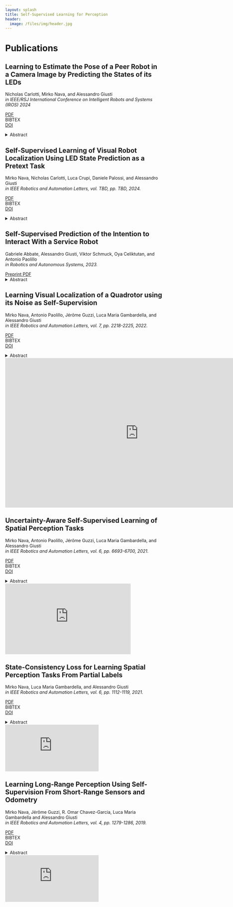 ```yaml
---
layout: splash
title: Self-Supervised Learning for Perception
header:
  image: /files/img/header.jpg
---
```


<html>
<head>
  <meta charset="utf-8">
  <meta http-equiv="X-UA-Compatible" content="IE=edge">
  <meta name="viewport" content="width=device-width initial-scale=1" >

  <script type="text/javascript" src="https://npmcdn.com/flickity@2/dist/flickity.pkgd.js"></script>
  <script type="text/javascript" async src="https://cdnjs.cloudflare.com/ajax/libs/mathjax/2.7.1/MathJax.js?config=TeX-AMS-MML_HTMLorMML"></script>
  <script>
    function show_bibtex(e){
      document.querySelector('pre.bibtex[data-ref="' + e.dataset.ref + '"]').classList.toggle("show");
    }
  </script>

  <style type="text/css">
    pre.bibtex {
        transition: height 0.2s ease-in-out,
            width 0.3s ease-in-out,
            opacity 0.1s ease-in-out,
            padding 0.1s ease-in-out,
            margin 0.1s ease-in-out;
    }

    pre.bibtex:not(.show) {
        width: 0;
        height: 0;
        opacity: 0;
        padding: 0;
        margin: 0;
    }
  </style>
  <link rel="stylesheet" href="//maxcdn.bootstrapcdn.com/font-awesome/4.3.0/css/font-awesome.min.css">
  <link rel="stylesheet" href="//cdn.rawgit.com/jpswalsh/academicons/master/css/academicons.min.css">
  <link rel="stylesheet" href="{{'/css/flickity.css'| relative_url }}">
  <link rel="stylesheet" href="{{'/css/csl-blocks.css'| relative_url }}">
  <!-- <link rel="stylesheet" href="{{'/css/bootstrap.min.css'| relative_url }}"> -->
  <!-- <link rel="stylesheet" href="{{'/css/main.css'| relative_url }}"> -->
</head>
<body>


<!-- <h1>About</h1><a id="about"></a> -->


<!-- <p>
Todo
</p> -->


<h1>Publications</h1><a id="publications"></a>

<div>
  <h2>Learning to Estimate the Pose of a Peer Robot in a Camera Image by Predicting the States of its LEDs</h2>
  <p>
  Nicholas Carlotti, Mirko Nava, and Alessandro Giusti<br/>
  <i>in IEEE/RSJ International Conference on Intelligent Robots and Systems (IROS) 2024</i>
  </p>

  <a href="https://arxiv.org/abs/2407.10661"><div class="tag pdf">PDF</div></a>
  <a><div class="tag bibtex" onclick="show_bibtex(this)" data-ref="carlotti2024learning">BIBTEX</div></a>
  <a href="https://doi.org/10.48550/arXiv.2407.10661"><div class="tag doi">DOI</div></a>

  <pre class="bibtex no-scrollbar" data-ref="carlotti2024learning">@inproceedings{nava2024self,
  author={Carlotti, Nicholas and Nava, Mirko and Giusti, Alessandro},
  journal={2024 IEEE/RSJ International Conference on Intelligent Robots and Systems (IROS)}, 
  title={Learning to Estimate the Pose of a Peer Robot in a Camera Image by Predicting the States of its LEDs}, 
  year={2024},
  doi={10.48550/arXiv.2407.10661},
}</pre>

  <details>
    <summary>Abstract</summary>
    <p>
      We consider the problem of training a fully convolutional network to estimate the relative 6D pose of a robot given a camera image, when the robot is equipped with independent controllable LEDs placed in different parts of its body.  The training data is composed by few (or zero) images labeled with a ground truth relative pose and many images labeled only with the true state (<tt>on</tt> or <tt>off</tt>) of each of the peer LEDs.  The former data is expensive to acquire, requiring external infrastructure for tracking the two robots; the latter is cheap as it can be acquired by two unsupervised robots moving randomly and toggling their LEDs while sharing the true LED states via radio.
      Training with the latter dataset on estimating the LEDs' state of the peer robot (<i>pretext task</i>) promotes learning the relative localization task (<i>end task</i>).
      Experiments on real-world data acquired by two autonomous wheeled robots show that a model trained only on the pretext task successfully learns to localize a peer robot on the image plane; fine-tuning such model on the end task with few labeled images yields statistically significant improvements in 6D relative pose estimation with respect to baselines that do not use pretext-task pre-training, and alternative approaches. 
      Estimating the state of multiple independent LEDs promotes learning to estimate relative heading.
      The approach works even when a large fraction of training images do not include the peer robot and generalizes well to unseen environments.
    </p>
  </details>
</div>


<div>
  <h2>Self-Supervised Learning of Visual Robot Localization Using LED State Prediction as a Pretext Task</h2>
  <p>
  Mirko Nava, Nicholas Carlotti, Luca Crupi, Daniele Palossi, and Alessandro Giusti<br/>
  <i>in IEEE Robotics and Automation Letters, vol. TBD, pp. TBD, 2024.</i>
  </p>

  <a href="https://ieeexplore.ieee.org/stamp/stamp.jsp?tp=&arnumber=10436339"><div class="tag pdf">PDF</div></a>
  <a><div class="tag bibtex" onclick="show_bibtex(this)" data-ref="nava2024self">BIBTEX</div></a>
  <a href="https://doi.org/10.1109/LRA.2024.3365973"><div class="tag doi">DOI</div></a>

  <pre class="bibtex no-scrollbar" data-ref="nava2024self">@article{nava2024self,
  author={Nava, Mirko and Carlotti, Nicholas and Crupi, Luca and Palossi, Daniele and Giusti, Alessandro},
  journal={IEEE Robotics and Automation Letters}, 
  title={Self-Supervised Learning of Visual Robot Localization Using LED State Prediction as a Pretext Task}, 
  year={2024},
  volume={9},
  number={4},
  pages={3363-3370},
  doi={10.1109/LRA.2024.3365973},
}</pre>

  <details>
    <summary>Abstract</summary>
    <p>
    We propose a novel self-supervised approach for learning to localize robots equipped with controllable LEDs visually. We rely on a few training samples labeled with position ground truth and many training samples in which only the LED state is known, whose collection is cheap. We show that using LED state prediction as a pretext task significantly helps to solve the visual localization end task. The resulting model does not require knowledge of LED states during inference.
    We instantiate the approach to visual relative localization of nano-quadrotors: experimental results show that using our pretext task significantly improves localization accuracy (from 68.3% to 76.2%) and outperforms alternative strategies, such as a supervised baseline, model pre-training, or an autoencoding pretext task. We deploy our model aboard a 27-g Crazyflie nano-drone, running at 21 fps, in a position-tracking task of a peer nano-drone. Our approach, relying on position labels for only 300 images, yields a mean tracking error of 4.2 cm versus 11.9 cm of a supervised baseline model trained without our pretext task.
    </p>
  </details>
  
  <!-- <iframe width="854" height="480" src="https://www.youtube.com/embed/fuexj03mGNo" frameborder="0" allow="autoplay; encrypted-media" allowfullscreen></iframe> -->
</div>


<div>
  <h2>Self-Supervised Prediction of the Intention to Interact With a Service Robot</h2>
  <p>
      Gabriele Abbate, Alessandro Giusti, Viktor Schmuck, Oya Celiktutan, and Antonio Paolillo<br />
      <i>in Robotics and Autonomous Systems, 2023.</i>
  </p>

  <a href="https://arxiv.org/pdf/2309.07477">
      <div class="tag pdf">Preprint PDF</div>
  </a>
  <!-- <a href="https://ieeexplore.ieee.org/stamp/stamp.jsp?tp=&arnumber=9686072">
      <div class="tag pdf">PDF</div>
  </a> -->
  <!-- <a>
      <div class="tag bibtex" onclick="show_bibtex(this)" data-ref="abbate2023self">BIBTEX</div>
  </a> -->
  <!-- <a href="https://doi.org/10.1109/LRA.2022.3143565">
      <div class="tag doi">DOI</div>
  </a> -->

  <pre class="bibtex no-scrollbar" data-ref="abbate2023self">Bibtex entry here.</pre>

  <details>
      <summary>Abstract</summary>
      <p>
          A service robot can provide a smoother interaction experience if it has the
          ability to proactively detect whether a nearby user intends to interact, in
          order to adapt its behavior e.g. by explicitly showing that it is available to
          provide a service. In this work, we propose a learning-based approach to
          predict the probability that a human user will interact with a robot before
          the interaction actually begins; the approach is self-supervised because after
          each encounter with a human, the robot can automatically label it depending on
          whether it resulted in an interaction or not. We explore different
          classification approaches, using different sets of features considering the pose
          and the motion of the user. We validate and deploy the approach in three
          scenarios. The first collects 3442 natural sequences (both interacting and
          non-interacting) representing employees in an office break area: a real-world,
          challenging setting, where we consider a coffee machine in place of a service
          robot. The other two scenarios represent researchers interacting with service
          robots (200 and 72 sequences, respectively). Results show that, even
          in challenging real-world settings, our approach can learn without external
          supervision, and can achieve accurate classification (i.e. AUROC greater
          than 0.9) of the user's intention to interact with an advance of more than 3 s
          before the interaction actually occurs.
      </p>
  </details>

  <!-- video here <iframe src="https://www.youtube.com/embed/fuexj03mGNo" frameborder="0" allow="autoplay; encrypted-media" 
      style="aspect-ratio: 16/9; width: 80%;" allowfullscreen></iframe> -->
</div>


<div>
  <h2>Learning Visual Localization of a Quadrotor using its Noise as Self-Supervision</h2>
  <p>
  Mirko Nava, Antonio Paolillo, Jérôme Guzzi, Luca Maria Gambardella, and Alessandro Giusti<br/>
  <i>in IEEE Robotics and Automation Letters, vol. 7, pp. 2218-2225, 2022.</i>
  </p>

  <a href="https://ieeexplore.ieee.org/stamp/stamp.jsp?tp=&arnumber=9686072"><div class="tag pdf">PDF</div></a>
  <a><div class="tag bibtex" onclick="show_bibtex(this)" data-ref="nava2022learning">BIBTEX</div></a>
  <a href="https://doi.org/10.1109/LRA.2022.3143565"><div class="tag doi">DOI</div></a>

  <pre class="bibtex no-scrollbar" data-ref="nava2022learning">@article{nava2022learning,
  author={M. {Nava} and A. {Paolillo} and J. {Guzzi} and L. M. {Gambardella} and A. {Giusti}},
  journal={IEEE Robotics and Automation Letters}, 
  title={Learning Visual Localization of a Quadrotor Using its Noise as Self-Supervision}, 
  year={2022},
  volume={7},
  number={2},
  pages={2218-2225},
  doi={10.1109/LRA.2022.3143565}
  }</pre>

  <details>
    <summary>Abstract</summary>
    <p>
    We introduce an approach to train neural network models for visual object localization using a small training set, labeled with ground truth object positions, and a large unlabeled one. We assume that the object to be localized emits sound, which is perceived by a microphone rigidly affixed to the camera. This information is used as the target of a cross-modal pretext task: predicting sound features from camera frames. By solving the pretext task, the model draws self-supervision from visual and auditory data. The approach is well suited to robot learning: we instantiate it to localize a small quadrotor from 128x80 pixel images acquired by a ground robot. Experiments on a separate testing set show that introducing the auxiliary pretext task yields large performance improvements: the Mean Absolute Error (MAE) of the estimated image coordinates of the target is reduced from 7 to 4 pixels; the MAE of the estimated distance is reduced from 28 cm to 14 cm. A model that has access to labels for the entire training set yields a MAE of 2 pixels and 11 cm, respectively.
    </p>
  </details>
  
  <iframe width="854" height="480" src="https://www.youtube.com/embed/fuexj03mGNo" frameborder="0" allow="autoplay; encrypted-media" allowfullscreen></iframe>
</div>

<div>
  <h2>Uncertainty-Aware Self-Supervised Learning of Spatial Perception Tasks</h2>
  <p>
  Mirko Nava, Antonio Paolillo, Jérôme Guzzi, Luca Maria Gambardella, and Alessandro Giusti<br/>
  <i>in IEEE Robotics and Automation Letters, vol. 6, pp. 6693-6700, 2021.</i>
  </p>

  <a href="https://ieeexplore.ieee.org/stamp/stamp.jsp?tp=&arnumber=9477010"><div class="tag pdf">PDF</div></a>
  <a><div class="tag bibtex" onclick="show_bibtex(this)" data-ref="nava2021uncertainty">BIBTEX</div></a>
  <a href="https://doi.org/10.1109/LRA.2021.3095269"><div class="tag doi">DOI</div></a>

  <pre class="bibtex no-scrollbar" data-ref="nava2021uncertainty">@article{nava2021uncertainty,
  author={M. {Nava} and A. {Paolillo} and J. {Guzzi} and L. M. {Gambardella} and A. {Giusti}},
  journal={IEEE Robotics and Automation Letters}, 
  title={Uncertainty-Aware Self-Supervised Learning of Spatial Perception Tasks}, 
  year={2021},
  volume={6},
  number={4},
  pages={6693-6700},
  doi={10.1109/LRA.2021.3095269}
  }</pre>

  <details>
    <summary>Abstract</summary>
    <p>
    We propose a general self-supervised learning approach for spatial perception tasks, such as estimating the pose of an object relative to the robot, from onboard sensor readings. The model is learned from training episodes, by relying on: a continuous state estimate, possibly inaccurate and affected by odometry drift; and a detector, that sporadically provides supervision about the target pose. We demonstrate the general approach in three different concrete scenarios: a simulated robot arm that visually estimates the pose of an object of interest; a small differential drive robot using 7 infrared sensors to localize a nearby wall; an omnidirectional mobile robot that localizes itself in an environment from camera images. Quantitative results show that the approach works well in all three scenarios, and that explicitly accounting for uncertainty yields statistically significant performance improvements.
    </p>
  </details>

  <iframe src="https://www.youtube.com/embed/A9gpNRDH56E" frameborder="0" allow="autoplay; encrypted-media" style="aspect-ratio: 16/9; width: 80%;" allowfullscreen></iframe>
</div>

<div>
  <h2>State-Consistency Loss for Learning Spatial Perception Tasks From Partial Labels</h2>
  <p>
  Mirko Nava, Luca Maria Gambardella, and Alessandro Giusti<br/>
  <i>in IEEE Robotics and Automation Letters, vol. 6, pp. 1112-1119, 2021.</i>
  </p>

  <a href="https://ieeexplore.ieee.org/stamp/stamp.jsp?tp=&arnumber=9345348"><div class="tag pdf">PDF</div></a>
  <a><div class="tag bibtex" onclick="show_bibtex(this)" data-ref="nava2021state">BIBTEX</div></a>
  <a href="https://doi.org/10.1109/LRA.2021.3056378"><div class="tag doi">DOI</div></a>

  <pre class="bibtex no-scrollbar" data-ref="nava2021state">@article{nava2021state,
  author={M. {Nava} and L. M. {Gambardella} and A. {Giusti}},
  journal={IEEE Robotics and Automation Letters}, 
  title={State-Consistency Loss for Learning Spatial Perception Tasks From Partial Labels}, 
  year={2021},
  volume={6},
  number={2},
  pages={1112-1119},
  doi={10.1109/LRA.2021.3056378}
  }</pre>

  <details>
    <summary>Abstract</summary>
    <p>
    When learning models for real-world robot spatial perception tasks, one might have access only to partial labels: this occurs for example in semi-supervised scenarios (in which labels are not available for a subset of the training instances) or in some types of self-supervised robot learning (where the robot autonomously acquires a labeled training set, but only acquires labels for a subset of the output variables in each instance). We introduce a general approach to deal with this class of problems using an auxiliary loss enforcing the expectation that the perceived environment state should not abruptly change; then, we instantiate the approach to solve two robot perception problems: a simulated ground robot learning long-range obstacle mapping as a 400-binary-label classification task in a self-supervised way in a static environment; and a real nano-quadrotor learning human pose estimation as a 3-variable regression task in a semi-supervised way in a dynamic environment. In both cases, our approach yields significant quantitative performance improvements (average increase of 6 AUC percentage points in the former; relative improvement of the R 2 metric ranging from 7% to 33% in the latter) over baselines.
    </p>
  </details>
  <iframe src="https://www.youtube.com/embed/o38QfyoLnUU" frameborder="0" allow="autoplay; encrypted-media" allowfullscreen></iframe>
</div>

<div>
  <h2>Learning Long-Range Perception Using Self-Supervision From Short-Range Sensors and Odometry</h2>
  <p>
  Mirko Nava, Jérôme Guzzi, R. Omar Chavez-Garcia, Luca Maria Gambardella and Alessandro Giusti<br/>
  <i>in IEEE Robotics and Automation Letters, vol. 4, pp. 1279-1286, 2019.</i>
  </p>

  <a href="https://ieeexplore.ieee.org/stamp/stamp.jsp?tp=&arnumber=8624299"><div class="tag pdf">PDF</div></a>
  <a><div class="tag bibtex" onclick="show_bibtex(this)" data-ref="nava2019learning">BIBTEX</div></a>
  <a href="https://doi.org/10.1109/LRA.2019.2894849"><div class="tag doi">DOI</div></a>

  <pre class="bibtex no-scrollbar" data-ref="nava2019learning">@article{nava2019learning, 
  author={M. {Nava} and J. {Guzzi} and R. O. {Chavez-Garcia} and L. M. {Gambardella} and A. {Giusti}},
  journal={IEEE Robotics and Automation Letters}, 
  title={Learning Long-Range Perception Using Self-Supervision From Short-Range Sensors and Odometry}, 
  year={2019}, 
  volume={4}, 
  number={2}, 
  pages={1279-1286}, 
  doi={10.1109/LRA.2019.2894849} 
  }</pre>

  <details>
    <summary>Abstract</summary>
    <p>
    We introduce a general self-supervised approach to predict the future outputs of a short-range sensor (such as a proximity sensor) given the current outputs of a long-range sensor (such as a camera). We assume that the former is directly related to some piece of information to be perceived (such as the presence of an obstacle in a given position), whereas the latter is information rich but hard to interpret directly. We instantiate and implement the approach on a small mobile robot to detect obstacles at various distances using the video stream of the robot's forward-pointing camera, by training a convolutional neural network on automatically-acquired datasets. We quantitatively evaluate the quality of the predictions on unseen scenarios, qualitatively evaluate robustness to different operating conditions, and demonstrate usage as the sole input of an obstacle-avoidance controller. We additionally instantiate the approach on a different simulated scenario with complementary characteristics, to exemplify the generality of our contribution.
    </p>
  </details>

  <iframe src="https://www.youtube.com/embed/w8wzY8wr12k" frameborder="0" allow="autoplay; encrypted-media" allowfullscreen></iframe>
</div>


</body>
</html>

